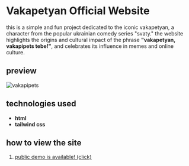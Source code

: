 # Vakapetyan Official Website

this is a simple and fun project dedicated to the iconic vakapetyan, a character from the popular ukrainian comedy series "svaty." the website highlights the origins and cultural impact of the phrase **"vakapetyan, vakapipets tebe!"**, and celebrates its influence in memes and online culture.

## preview

![vakapipets](https://cdn.discordapp.com/attachments/1284478055397724292/1327014183082131478/0iJ7sSNTyRWppiwlnsTMkkns-mb_8wphrWs7HWrf_xU1M6sqEZU5sueNAfQ6f2z13gCD_EG.png?ex=678185c3&is=67803443&hm=6a5332df32e963a5c2929d52982cd3b62899862b12e71167bd488c6d04605e52)


## technologies used

- **html**
- **tailwind css**

## how to view the site

1. [public demo is available! (click)](https://vakapetyan.lol)
